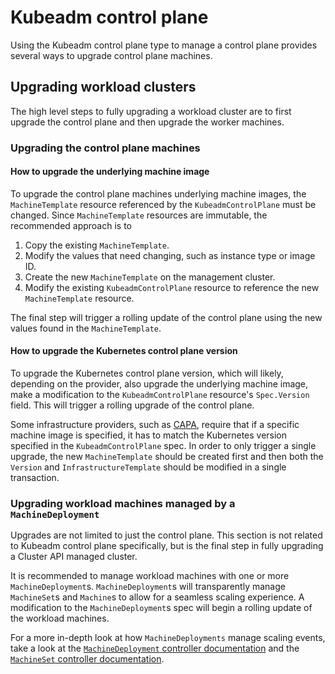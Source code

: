 # Kubeadm control plane

Using the Kubeadm control plane type to manage a control plane provides several ways to upgrade control plane machines.

## Upgrading workload clusters

The high level steps to fully upgrading a workload cluster are to first upgrade the control plane and then upgrade
the worker machines.

### Upgrading the control plane machines

#### How to upgrade the underlying machine image

To upgrade the control plane machines underlying machine images, the `MachineTemplate` resource referenced by the
`KubeadmControlPlane` must be changed. Since `MachineTemplate` resources are immutable, the recommended approach is to

1. Copy the existing `MachineTemplate`.
2. Modify the values that need changing, such as instance type or image ID.
3. Create the new `MachineTemplate` on the management cluster.
4. Modify the existing `KubeadmControlPlane` resource to reference the new `MachineTemplate` resource.

The final step will trigger a rolling update of the control plane using the new values found in the `MachineTemplate`.

#### How to upgrade the Kubernetes control plane version

To upgrade the Kubernetes control plane version, which will likely, depending on the provider, also upgrade the
underlying machine image, make a modification to the `KubeadmControlPlane` resource's `Spec.Version` field. This will
trigger a rolling upgrade of the control plane.

Some infrastructure providers, such as [CAPA](https://github.com/kubernetes-sigs/cluster-api-provider-aws), require
that if a specific machine image is specified, it has to match the Kubernetes version specified in the
`KubeadmControlPlane` spec. In order to only trigger a single upgrade, the new `MachineTemplate` should be created first
and then both the `Version` and `InfrastructureTemplate` should be modified in a single transaction.

### Upgrading workload machines managed by a `MachineDeployment`

Upgrades are not limited to just the control plane. This section is not related to Kubeadm control plane specifically,
but is the final step in fully upgrading a Cluster API managed cluster.

It is recommended to manage workload machines with one or more `MachineDeployment`s. `MachineDeployment`s will
transparently manage `MachineSet`s and `Machine`s to allow for a seamless scaling experience. A modification to the
`MachineDeployment`s spec will begin a rolling update of the workload machines.

For a more in-depth look at how `MachineDeployments` manage scaling events, take a look at the [`MachineDeployment`
controller documentation](../developer/architecture/controllers/machine-deployment.md) and the [`MachineSet` controller
documentation](../developer/architecture/controllers/machine-set.md).
